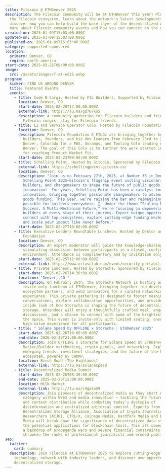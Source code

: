 ```yaml
---
title: Filecoin @ ETHDenver 2025
description: The Filecoin community will be at ETHDenver this year! Plug in with
  the Filecoin ecosystem, learn about the network's latest developments, and
  discover how you can help build the base layer of the decentralized web. Learn
  more about Filecoin community events and how you can connect on the ground.
created-on: 2025-01-09T15:03:00.000Z
updated-on: 2025-01-09T15:03:00.000Z
published-on: 2025-01-09T15:03:00.000Z
category: supported-sponsored
location:
  primary: Denver, CO
  region: north-america
start-date: 2025-02-25T09:00:00.000Z
image:
  src: /assets/images/f-at-ed25.webp
program:
  kicker: FIND US AROUND DENVER
  title: Featured Events
  events:
    - title: Code N Corgi. Hosted by FIL Builders, Supported by Filecoin Foundation
      location: Denver, CO
      start-date: 2025-02-28T17:00:00.000Z
      external-link: https://lu.ma/gd767xu5
      description: ​A community gathering for Filecoin builders and friends! Come for
        Filecoin corgis, stay for Filecoin friends.
    - title: L2 and Service Operator Colo. Hosted by Filecoin Foundation & FILOz
      location: Denver, CO
      description: Filecoin Foundation & FILOz are bringing together key ecosystem
        builders, founders, and biz dev leaders from February 23rd to 27th in
        Denver, Colorado for a FWS, Onramps, and Tooling Colo leading up to ETH
        Denver. The goal of this Colo is to further the work started in Bangkok
        for reaching Product Market Fit.
      start-date: 2025-02-23T09:00:00.000Z
    - title: Schelling Point. Hosted by Gitcoin, Sponsored by Filecoin Foundation
      external-link: https://schellingpoint.gitcoin.co/
      location: Denver, CO
      description: "Join us on February 27th, 2025, at Number 38 in Denver for
        Schelling Point 2025—Gitcoin's flagship event uniting visionaries,
        builders, and changemakers to shape the future of public goods and
        innovation!  For years, Schelling Point has been a catalyst for
        innovation, bringing together passionate changemakers to advance public
        goods funding. This year, we’re raising the bar and reimagining what’s
        possible for builders everywhere. 🚀  Under the theme “Scaling Builder
        Success: A Multi-Mechanism Future,” we’re focusing on empowering
        builders at every stage of their journey. Expect unique opportunities to
        connect with top ecosystems, explore cutting-edge funding mechanisms,
        and scale your impact like never before."
      start-date: 2025-02-27T10:00:00.000Z
    - title: Executive Leaders Roundtable Luncheon. Hosted by DeStor and Filecoin
        Foundation
      location: Denver, CO
      description: An expert moderator will guide the knowledge-sharing event,
        stimulating discussion between participants in a closed, confidential
        environment. Attendance is complimentary and by invitation only.
      start-date: 2025-02-25T12:00:00.000Z
      external-link: https://www.ortusclub.com/event/security-portability-and-ai-driven-innovation/
    - title: Private Luncheon. Hosted by Storacha, Sponsored by Filecoin Foundation
      start-date: 2025-02-26T14:30:00.000Z
      location: "Denver, CO "
      description: On February 26th, the Storacha Network is hosting an exclusive,
        invite-only luncheon at ETHDenver, bringing together top developers,
        ecosystem partners, and web3 innovators for a curated networking
        experience. This private gathering is designed to foster meaningful
        conversations, explore collaboration opportunities, and provide an
        inside look at how Storacha is shaping the future of decentralized
        storage. Attendees will enjoy a thoughtfully crafted meal, engaging
        discussions, and a chance to connect with some of the brightest minds in
        the space. This event is invite-only with limited seating, ensuring a
        high-value experience for all participants.
    - title: " Solana Speed by OFFLINE x Storacha | ETHDenver 2025"
      start-date: 2025-02-26T16:00:00.000Z
      end-date: 2026-02-26T21:00:00.000Z
      description: Join OFFLINE x Storacha for Solana Speed at ETHDenver, featuring
        Backer/Builder matchmaking, crypto panels, and networking. Explore
        emerging trends, investment strategies, and the future of the Solana
        ecosystem, powered by CHOMP.
      location: Birch Road (The Highlands)
      external-link: https://lu.ma/solanaspeed
    - title: Decentralized Media Summit
      start-date: 2025-02-26T08:30:00.000Z
      end-date: 2025-02-26T12:00:00.000Z
      location: Milk Market
      external-link: https://lu.ma/i9gatw59
      description: ​Join pioneers of decentralized media as they chart out a new
        category within Web3 and media innovation – tackling the future of news
        and content distribution while combating today’s dystopia of
        disinformation and centralized editorial control. Experts from the
        Decentralized Storage Alliance, Association of Crypto Journalists and
        Researchers (ACJR), CTRL+X, Coinage Media, Hardfork Media and Distro
        Media will break down the significance of decentralized data storage and
        the potential applications for blockchain tools. This all comes against
        a backdrop of propaganda wars and severe financial constraints that have
        shrunken the ranks of professional journalists and eroded public trust.
seo:
  twitter:
    card: summary
  description: Join Filecoin at ETHDenver 2025 to explore cutting-edge blockchain
    technology, network with industry leaders, and discover new opportunities in
    decentralized storage.
---
```

